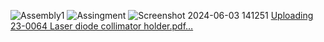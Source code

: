 ![Assembly1](https://github.com/StrontiumGroup/Injection-locked-laser-system/assets/123593581/1cb958eb-d1d5-4a71-97b9-1e7e842d25cf)
![Assingment](https://github.com/StrontiumGroup/Injection-locked-laser-system/assets/123593581/8ab8b6d3-cfd4-4573-9c4a-cab6f2494542)
![Screenshot 2024-06-03 141251](https://github.com/StrontiumGroup/Injection-locked-laser-system/assets/123593581/21716375-d518-41cc-96cd-49c71b5ec0ce)
[Uploading 23-0064  Laser diode collimator holder.pdf…]()
